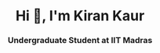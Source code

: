 <h1 align="center">Hi 👋, I'm Kiran Kaur</h1>
<h3 align="center">Undergraduate Student at IIT Madras</h3>



